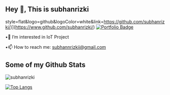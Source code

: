 ## Hey 👋, This is subhanrizki
style=flat&logo=github&logoColor=white&link=https://github.com/subhanrizki/)](https://www.github.com/subhanrizki/) [![Portfolio Badge](https://img.shields.io/badge/portfolio-web-blue?style=flat&link=subhannrizkii.blogger.com/)](subhannrizkii.blogger.com/) <p align='left'>•👀 I’m interested in IoT Project
 
 •📫 How to reach me: subhannrizkii@gmail.com</p>
## Some of my Github Stats
<p align=left> <img src=https://komarev.com/ghpvc/?username=subhanrizki alt=subhanrizki /> </p>


[![Top Langs](https://github-readme-stats.vercel.app/api/top-langs/?username=subhanrizki&layout=compact)](https://github.com/subhanrizki/github-readme-stats)

